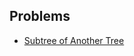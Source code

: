 ## Problems
- [Subtree of Another Tree](https://github.com/nityanaki/leetcode/tree/main/medium/subtreeoftree)
